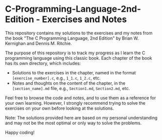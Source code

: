 # C-Programming-Language-2nd-Edition - Exercises and Notes

This repository contains my solutions to the exercises and my notes from the book "The C Programming Language, 2nd Edition" by Brian W. Kernighan and Dennis M. Ritchie.

The purpose of this repository is to track my progress as I learn the C programming language using this classic book. Each chapter of the book has its own directory, which includes:

- Solutions to the exercises in the chapter, named in the format `[exercise_number].c`, e.g., `1_1.c`, `1_2.c`, etc.
- Notes and thoughts on the content of the chapter, in the `[section_name].md` file, e.g., `Section1.md`, `Section2.md`, etc.

Feel free to browse the code and notes, and to use them as a reference for your own learning. However, I strongly recommend trying to solve the exercises on your own before looking at the solutions.

Note: The solutions provided here are based on my personal understanding and may not be the most optimal or only way to solve the problems.

Happy coding!
